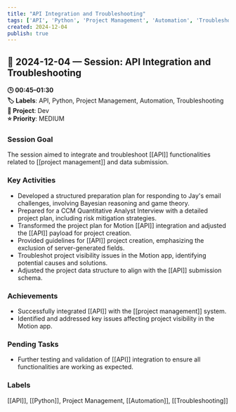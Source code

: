 ```yaml
---
title: "API Integration and Troubleshooting"
tags: ['API', 'Python', 'Project Management', 'Automation', 'Troubleshooting']
created: 2024-12-04
publish: true
---
```


## 📅 2024-12-04 — Session: API Integration and Troubleshooting

**🕒 00:45–01:30**  
**🏷️ Labels**: API, Python, Project Management, Automation, Troubleshooting  
**📂 Project**: Dev  
**⭐ Priority**: MEDIUM  


### Session Goal
The session aimed to integrate and troubleshoot [[API]] functionalities related to [[project management]] and data submission.

### Key Activities
- Developed a structured preparation plan for responding to Jay's email challenges, involving Bayesian reasoning and game theory.
- Prepared for a CCM Quantitative Analyst Interview with a detailed project plan, including risk mitigation strategies.
- Transformed the project plan for Motion [[API]] integration and adjusted the [[API]] payload for project creation.
- Provided guidelines for [[API]] project creation, emphasizing the exclusion of server-generated fields.
- Troubleshot project visibility issues in the Motion app, identifying potential causes and solutions.
- Adjusted the project data structure to align with the [[API]] submission schema.

### Achievements
- Successfully integrated [[API]] with the [[project management]] system.
- Identified and addressed key issues affecting project visibility in the Motion app.

### Pending Tasks
- Further testing and validation of [[API]] integration to ensure all functionalities are working as expected.

### Labels
[[API]], [[Python]], Project Management, [[Automation]], [[Troubleshooting]]
